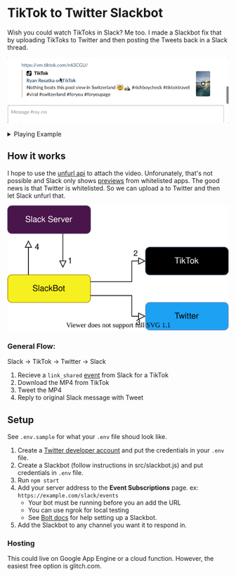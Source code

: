 # TikTok to Twitter Slackbot

Wish you could watch TikToks in Slack? Me too. I made a Slackbot fix that by uploading TikToks to Twitter and then posting the Tweets back in a Slack thread.

![Slackbot replying to TikTok](media/reply.gif)
<details>
  <summary>Playing Example</summary>
  
  ![thread](media/thread.gif)
</details>

## How it works  

I hope to use the [unfurl api](https://api.slack.com/docs/message-link-unfurling) to attach the video. Unforunately, that's not possible and Slack only shows [previews](https://slack.com/help/articles/204399343-Share-links-and-set-preview-preferences) from whitelisted apps. The good news is that Twitter is whitelisted. So we can upload a to Twitter and then let Slack unfurl that.

![Software Flow Diagram Here](media/flow.svg)

### General Flow:  
Slack -> TikTok -> Twitter -> Slack

1. Recieve a `link_shared` [event](https://api.slack.com/events/link_shared) from Slack for a TikTok
2. Download the MP4 from TikTok
3. Tweet the MP4
4. Reply to original Slack message with Tweet


## Setup 

See `.env.sample` for what your `.env` file shoud look like.

1. Create a [Twitter developer account](https://developer.twitter.com/en/apply-for-access) and put the credentials in your `.env` file.
2. Create a Slackbot (follow instructions in src/slackbot.js) and put credentials in `.env` file.  
3. Run `npm start` 
4. Add your server address to the **Event Subscriptions** page. ex: `https://example.com/slack/events`  
    * Your bot must be running before you an add the URL
    * You can use ngrok for local testing
    * See [Bolt docs](https://api.slack.com/tutorials/hello-world-bolt) for help setting up a Slackbot.
5. Add the Slackbot to any channel you want it to respond in.

### Hosting  

This could live on Google App Engine or a cloud function. However, the easiest free option is glitch.com.